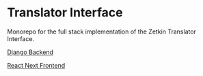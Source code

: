 # Translator Interface

Monorepo for the full stack implementation of the Zetkin Translator Interface.

[Django Backend](./backend)

[React Next Frontend](./frontend)

